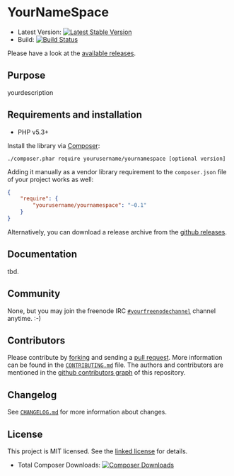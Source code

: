 # YourNameSpace

* Latest Version: [![Latest Stable
  Version](https://poser.pugx.org/yourusername/yournamespace/version.png)](https://packagist.org/packages/yourusername/yournamespace)
* Build: [![Build
  Status](https://secure.travis-ci.org/yourusername/yournamespace.png)](http://travis-ci.org/yourusername/yournamespace)

Please have a look at the [available releases](releases).

## Purpose

yourdescription

## Requirements and installation

- PHP v5.3+

Install the library via [Composer](http://getcomposer.org/):

```./composer.phar require yourusername/yournamespace [optional version]```

Adding it manually as a vendor library requirement to the `composer.json` file of your project works as well:

```json
{
    "require": {
        "yourusername/yournamespace": "~0.1"
    }
}
```

Alternatively, you can download a release archive from the [github releases](releases).

## Documentation

tbd.

## Community

None, but you may join the freenode IRC [`#yourfreenodechannel`](irc://irc.freenode.org/yourfreenodechannel) channel anytime. :-)

## Contributors

Please contribute by [forking](http://help.github.com/forking/) and sending a [pull request](http://help.github.com/pull-requests/). More information can be found in the [`CONTRIBUTING.md`](CONTRIBUTING.md) file. The authors and contributors are mentioned in the [github contributors graph](graphs/contributors) of this repository.

## Changelog

See [`CHANGELOG.md`](CHANGELOG.md) for more information about changes.

## License

This project is MIT licensed. See the [linked license](LICENSE.md) for details.

* Total Composer Downloads: [![Composer
  Downloads](https://poser.pugx.org/yourusername/yournamespace/d/total.png)](https://packagist.org/packages/yourusername/yournamespace)
